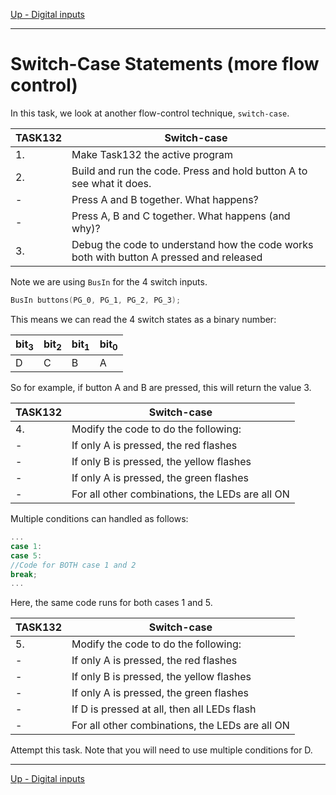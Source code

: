 [Up - Digital inputs](Digital_Inputs_1.md)

--- 

# Switch-Case Statements (more flow control)
In this task, we look at another flow-control technique, `switch-case`. 

| TASK132 | Switch-case |
| --- | --- |
| 1. | Make Task132 the active program |
| 2. | Build and run the code. Press and hold button A to see what it does. |
| - | Press A and B together. What happens? |
| - | Press A, B and C together. What happens (and why)? |
| 3. | Debug the code to understand how the code works both with button A pressed and released |

Note we are using `BusIn` for the 4 switch inputs.

```C++
BusIn buttons(PG_0, PG_1, PG_2, PG_3);
```

This means we can read the 4 switch states as a binary number:

| bit<sub>3</sub> | bit<sub>2</sub> | bit<sub>1</sub> | bit<sub>0</sub> |
| --- | --- | --- | --- | 
|  D  |  C  |  B  |  A  |

So for example, if button A and B are pressed, this will return the value 3.

| TASK132 | Switch-case |
| --- | --- |
| 4. | Modify the code to do the following: |
| -  | If only A is pressed, the red flashes |
| -  | If only B is pressed, the yellow flashes |
| -  | If only A is pressed, the green flashes |
| -  | For all other combinations, the LEDs are all ON |

Multiple conditions can handled as follows:

```C++
...
case 1:
case 5:
//Code for BOTH case 1 and 2
break;
...
```

Here, the same code runs for both cases 1 and 5.

| TASK132 | Switch-case |
| --- | --- |
| 5. | Modify the code to do the following: |
| -  | If only A is pressed, the red flashes |
| -  | If only B is pressed, the yellow flashes |
| -  | If only A is pressed, the green flashes |
| -  | If D is pressed at all, then all LEDs flash
| -  | For all other combinations, the LEDs are all ON |


Attempt this task. Note that you will need to use multiple conditions for D.

---

[Up - Digital inputs](Digital_Inputs_1.md)